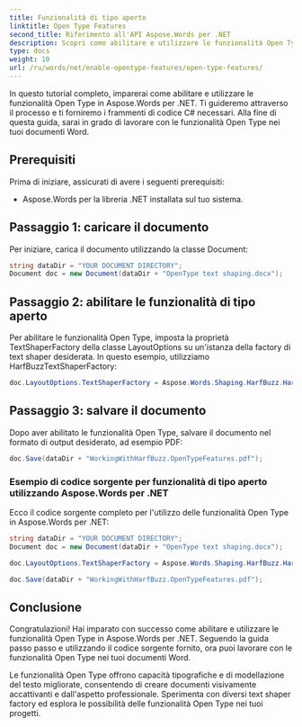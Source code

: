 ```yaml
---
title: Funzionalità di tipo aperto
linktitle: Open Type Features
second_title: Riferimento all'API Aspose.Words per .NET
description: Scopri come abilitare e utilizzare le funzionalità Open Type in Aspose.Words per .NET
type: docs
weight: 10
url: /ru/words/net/enable-opentype-features/open-type-features/
---
```


In questo tutorial completo, imparerai come abilitare e utilizzare le funzionalità Open Type in Aspose.Words per .NET. Ti guideremo attraverso il processo e ti forniremo i frammenti di codice C# necessari. Alla fine di questa guida, sarai in grado di lavorare con le funzionalità Open Type nei tuoi documenti Word.

## Prerequisiti
Prima di iniziare, assicurati di avere i seguenti prerequisiti:
- Aspose.Words per la libreria .NET installata sul tuo sistema.

## Passaggio 1: caricare il documento
Per iniziare, carica il documento utilizzando la classe Document:

```csharp
string dataDir = "YOUR DOCUMENT DIRECTORY";
Document doc = new Document(dataDir + "OpenType text shaping.docx");
```

## Passaggio 2: abilitare le funzionalità di tipo aperto
Per abilitare le funzionalità Open Type, imposta la proprietà TextShaperFactory della classe LayoutOptions su un'istanza della factory di text shaper desiderata. In questo esempio, utilizziamo HarfBuzzTextShaperFactory:

```csharp
doc.LayoutOptions.TextShaperFactory = Aspose.Words.Shaping.HarfBuzz.HarfBuzzTextShaperFactory.Instance;
```

## Passaggio 3: salvare il documento
Dopo aver abilitato le funzionalità Open Type, salvare il documento nel formato di output desiderato, ad esempio PDF:

```csharp
doc.Save(dataDir + "WorkingWithHarfBuzz.OpenTypeFeatures.pdf");
```

### Esempio di codice sorgente per funzionalità di tipo aperto utilizzando Aspose.Words per .NET
Ecco il codice sorgente completo per l'utilizzo delle funzionalità Open Type in Aspose.Words per .NET:

```csharp
string dataDir = "YOUR DOCUMENT DIRECTORY";
Document doc = new Document(dataDir + "OpenType text shaping.docx");

doc.LayoutOptions.TextShaperFactory = Aspose.Words.Shaping.HarfBuzz.HarfBuzzTextShaperFactory.Instance;

doc.Save(dataDir + "WorkingWithHarfBuzz.OpenTypeFeatures.pdf");
```

## Conclusione
Congratulazioni! Hai imparato con successo come abilitare e utilizzare le funzionalità Open Type in Aspose.Words per .NET. Seguendo la guida passo passo e utilizzando il codice sorgente fornito, ora puoi lavorare con le funzionalità Open Type nei tuoi documenti Word.

Le funzionalità Open Type offrono capacità tipografiche e di modellazione del testo migliorate, consentendo di creare documenti visivamente accattivanti e dall'aspetto professionale. Sperimenta con diversi text shaper factory ed esplora le possibilità delle funzionalità Open Type nei tuoi progetti.

